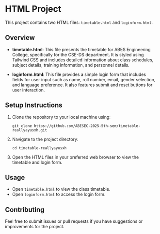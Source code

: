# HTML Project

This project contains two HTML files: `timetable.html` and `loginform.html`.

## Overview

- **timetable.html**: This file presents the timetable for ABES Engineering College, specifically for the CSE-DS department. It is styled using Tailwind CSS and includes detailed information about class schedules, subject details, training information, and personnel details.

- **loginform.html**: This file provides a simple login form that includes fields for user input such as name, roll number, email, gender selection, and language preference. It also features submit and reset buttons for user interaction.

## Setup Instructions

1. Clone the repository to your local machine using:
   ```
   git clone https://github.com/ABESEC-2025-5th-sem/timetable-reallyayusxh.git
   ```

2. Navigate to the project directory:
   ```
   cd timetable-reallyayusxh
   ```

3. Open the HTML files in your preferred web browser to view the timetable and login form.

## Usage

- Open `timetable.html` to view the class timetable.
- Open `loginform.html` to access the login form.

## Contributing

Feel free to submit issues or pull requests if you have suggestions or improvements for the project.